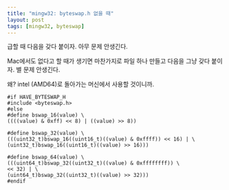 ```yaml
---
title: "mingw32: byteswap.h 없을 때"
layout: post
tags: [mingw32, byteswap]
---
```


급할 때 다음을 갖다 붙이자. 아무 문제 안생긴다.

Mac에서도 없다고 할 때가 생기면 마찬가지로 파일 하나 만들고 다음을 그냥 갖다 붙이자. 별 문제 안생긴다.

왜? intel (AMD64)로 돌아가는 머신에서 사용할 것이니까.

```
#if HAVE_BYTESWAP_H
#include <byteswap.h>
#else
#define bswap_16(value) \
((((value) & 0xff) << 8) | ((value) >> 8))

#define bswap_32(value) \
(((uint32_t)bswap_16((uint16_t)((value) & 0xffff)) << 16) | \
(uint32_t)bswap_16((uint16_t)((value) >> 16)))

#define bswap_64(value) \
(((uint64_t)bswap_32((uint32_t)((value) & 0xffffffff)) \
<< 32) | \
(uint64_t)bswap_32((uint32_t)((value) >> 32)))
#endif
```